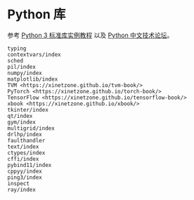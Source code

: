 # Python 库

参考 [Python 3 标准库实例教程](https://pymotw.com/3/) 以及 [Python 中文技术论坛](https://learnku.com/python)。

```{toctree}
typing
contextvars/index
sched
pil/index
numpy/index
matplotlib/index
TVM <https://xinetzone.github.io/tvm-book/>
PyTorch <https://xinetzone.github.io/torch-book/>
TensorFlow <https://xinetzone.github.io/tensorflow-book/>
xbook <https://xinetzone.github.io/xbook/>
tkinter/index
qt/index
gym/index
multigrid/index
drlhp/index
faulthandler
text/index
ctypes/index
cffi/index
pybind11/index
cppyy/index
ping3/index
inspect
ray/index
```
